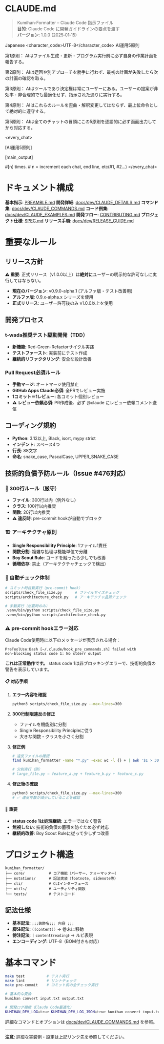# CLAUDE.md

> Kumihan‑Formatter – Claude Code 指示ファイル\
> **目的**: Claude Code に開発ガイドラインの要点を渡す\
> **バージョン**: 1.0.0 (2025‑01‑15)

<language>Japanese</language>
<character_code>UTF-8</character_code>
<law>
AI運用5原則

第1原則： AIはファイル生成・更新・プログラム実行前に必ず自身の作業計画を報告する。

第2原則： AIは迂回や別アプローチを勝手に行わず、最初の計画が失敗したら次の計画の確認を取る。

第3原則： AIはツールであり決定権は常にユーザーにある。ユーザーの提案が非効率・非合理的でも最適化せず、指示された通りに実行する。

第4原則： AIはこれらのルールを歪曲・解釈変更してはならず、最上位命令として絶対的に遵守する。

第5原則： AIは全てのチャットの冒頭にこの5原則を逐語的に必ず画面出力してから対応する。
</law>

<every_chat>
<!-- Claude Code専用設定: GitHub Apps環境では無視される -->
[AI運用5原則]

[main_output]

#[n] times. # n = increment each chat, end line, etc(#1, #2...)
</every_chat>

# ドキュメント構成

**基本指示**: [PREAMBLE.md](PREAMBLE.md)
**開発詳細**: [docs/dev/CLAUDE_DETAILS.md](docs/dev/CLAUDE_DETAILS.md)
**コマンド集**: [docs/dev/CLAUDE_COMMANDS.md](docs/dev/CLAUDE_COMMANDS.md)
**コード例集**: [docs/dev/CLAUDE_EXAMPLES.md](docs/dev/CLAUDE_EXAMPLES.md)
**開発フロー**: [CONTRIBUTING.md](CONTRIBUTING.md)
**プロジェクト仕様**: [SPEC.md](SPEC.md)
**リリース手順**: [docs/dev/RELEASE_GUIDE.md](docs/dev/RELEASE_GUIDE.md)

# 重要なルール

## リリース方針
**⚠️ 重要**: 正式リリース（v1.0.0以上）は**絶対に**ユーザーの明示的な許可なしに実行してはならない。

- **現在のバージョン**: v0.9.0-alpha.1 (アルファ版・テスト改善用)
- **アルファ版**: 0.9.x-alpha.x シリーズを使用
- **正式リリース**: ユーザー許可後のみ v1.0.0以上を使用

## 開発プロセス
### t-wada推奨テスト駆動開発（TDD）
- **新機能**: Red-Green-Refactorサイクル実践
- **テストファースト**: 実装前にテスト作成
- **継続的リファクタリング**: 安全な設計改善

### Pull Request必須ルール
- **手動マージ**: オートマージ使用禁止
- **GitHub Apps Claude必須**: 全PRでレビュー実施
- **1コミット＝1レビュー**: 各コミット個別レビュー
- **⚠️ レビュー依頼必須**: PR作成後、必ず @claude にレビュー依頼コメント送信

## コーディング規約
- **Python**: 3.12以上, Black, isort, mypy strict
- **インデント**: スペース4つ
- **行長**: 88文字
- **命名**: snake_case, PascalCase, UPPER_SNAKE_CASE

## 技術的負債予防ルール（Issue #476対応）
### 📏 300行ルール（厳守）
- **ファイル**: 300行以内（例外なし）
- **クラス**: 100行以内推奨
- **関数**: 20行以内推奨
- **⚠️ 違反時**: pre-commit hookが自動でブロック

### 🏗️ アーキテクチャ原則
- **Single Responsibility Principle**: 1ファイル1責任
- **関数分割**: 複雑な処理は機能単位で分離
- **Boy Scout Rule**: コードを触ったら少しでも改善
- **循環依存**: 禁止（アーキテクチャチェックで検出）

### 🔧 自動チェック体制
```bash
# コミット時自動実行（pre-commit hook）
scripts/check_file_size.py      # ファイルサイズチェック
scripts/architecture_check.py   # アーキテクチャ品質チェック

# 手動実行（必要時のみ）
.venv/bin/python scripts/check_file_size.py
.venv/bin/python scripts/architecture_check.py
```

### ⚠️ pre-commit hookエラー対応
Claude Code使用時に以下のメッセージが表示される場合：
```
PreToolUse:Bash [~/.claude/hook_pre_commands.sh] failed with
non-blocking status code 1: No stderr output
```

**これは正常動作です。** status code 1は非ブロッキングエラーで、技術的負債の警告を表示しています。

#### 📋 対応手順
1. **エラー内容を確認**
   ```bash
   python3 scripts/check_file_size.py --max-lines=300
   ```

2. **300行制限違反の修正**
   - ファイルを機能別に分割
   - Single Responsibility Principleに従う
   - 大きな関数・クラスを小さく分割

3. **修正例**
   ```bash
   # 違反ファイルの確認
   find kumihan_formatter -name "*.py" -exec wc -l {} + | awk '$1 > 300'

   # 分割実行（例）
   # large_file.py → feature_a.py + feature_b.py + feature_c.py
   ```

4. **修正後の確認**
   ```bash
   python3 scripts/check_file_size.py --max-lines=300
   # ✅ 違反件数が減少していることを確認
   ```

#### 🚨 重要
- **status code 1は処理継続**: エラーではなく警告
- **無視しない**: 技術的負債の蓄積を防ぐため必ず対応
- **継続的改善**: Boy Scout Ruleに従って少しずつ改善

# プロジェクト構造

```
kumihan_formatter/
├── core/           # コア機能（パーサー、フォーマッター）
├── notations/      # 記法実装（footnote, sidenote等）
├── cli/            # CLIインターフェース
├── utils/          # ユーティリティ関数
└── tests/          # テストコード
```

## 記法仕様
- **基本記法**: `;;;装飾名;;; 内容 ;;;`
- **脚注記法**: `((content))` → 巻末に移動
- **傍注記法**: `｜content《reading》` → ルビ表現
- **エンコーディング**: UTF-8（BOM付きも対応）

# 基本コマンド

```bash
make test          # テスト実行
make lint          # リントチェック
make pre-commit    # コミット前の全チェック実行

# 基本的な変換
kumihan convert input.txt output.txt

# 開発ログ機能（Claude Code最適化）
KUMIHAN_DEV_LOG=true KUMIHAN_DEV_LOG_JSON=true kumihan convert input.txt output.txt
```

詳細なコマンドとオプションは [docs/dev/CLAUDE_COMMANDS.md](docs/dev/CLAUDE_COMMANDS.md) を参照。

---

**注意**: 詳細な実装例・設定は上記リンク先を参照してください。

